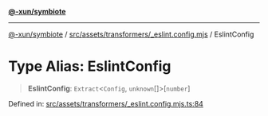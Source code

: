 [**@-xun/symbiote**](../../../../../README.md)

***

[@-xun/symbiote](../../../../../README.md) / [src/assets/transformers/\_eslint.config.mjs](../README.md) / EslintConfig

# Type Alias: EslintConfig

> **EslintConfig**: `Extract`\<`Config`, `unknown`[]\>\[`number`\]

Defined in: [src/assets/transformers/\_eslint.config.mjs.ts:84](https://github.com/Xunnamius/symbiote/blob/62837922680f523ceb73c316fc4e6bbfb810fc1f/src/assets/transformers/_eslint.config.mjs.ts#L84)
